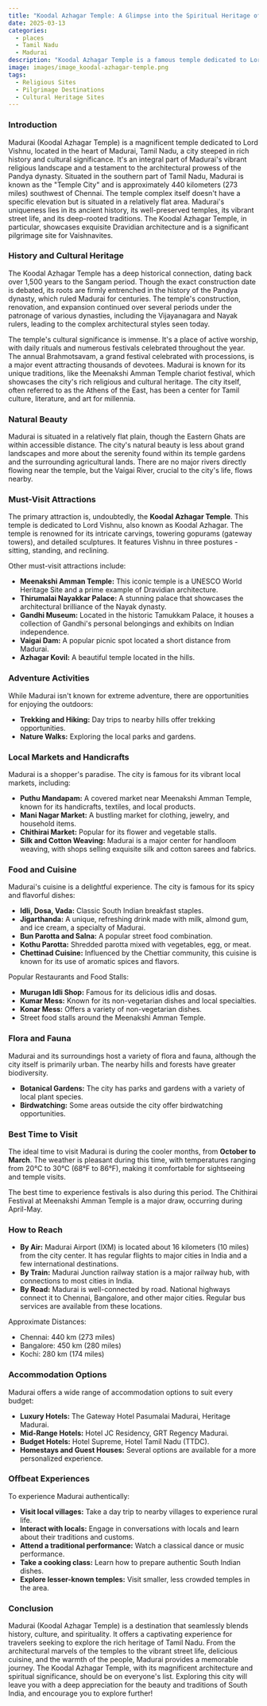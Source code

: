```yaml
---
title: "Koodal Azhagar Temple: A Glimpse into the Spiritual Heritage of Tamil Nadu"
date: 2025-03-13
categories:
  - places
  - Tamil Nadu
  - Madurai
description: "Koodal Azhagar Temple is a famous temple dedicated to Lord Vishnu, also known as Madhava. It is one of the most prominent landmarks in Madurai and holds significant cultural and religious importance. The temple is renowned for its intricate architecture and is a must-visit destination for both pilgrims and tourists visiting Tamil Nadu."
image: images/image_koodal-azhagar-temple.png
tags: 
  - Religious Sites
  - Pilgrimage Destinations
  - Cultural Heritage Sites
---
```



### **Introduction**

Madurai (Koodal Azhagar Temple) is a magnificent temple dedicated to Lord Vishnu, located in the heart of Madurai, Tamil Nadu, a city steeped in rich history and cultural significance. It's an integral part of Madurai's vibrant religious landscape and a testament to the architectural prowess of the Pandya dynasty. Situated in the southern part of Tamil Nadu, Madurai is known as the "Temple City" and is approximately 440 kilometers (273 miles) southwest of Chennai. The temple complex itself doesn't have a specific elevation but is situated in a relatively flat area. Madurai's uniqueness lies in its ancient history, its well-preserved temples, its vibrant street life, and its deep-rooted traditions. The Koodal Azhagar Temple, in particular, showcases exquisite Dravidian architecture and is a significant pilgrimage site for Vaishnavites.

### **History and Cultural Heritage**

The Koodal Azhagar Temple has a deep historical connection, dating back over 1,500 years to the Sangam period. Though the exact construction date is debated, its roots are firmly entrenched in the history of the Pandya dynasty, which ruled Madurai for centuries. The temple's construction, renovation, and expansion continued over several periods under the patronage of various dynasties, including the Vijayanagara and Nayak rulers, leading to the complex architectural styles seen today.

The temple's cultural significance is immense. It's a place of active worship, with daily rituals and numerous festivals celebrated throughout the year. The annual Brahmotsavam, a grand festival celebrated with processions, is a major event attracting thousands of devotees. Madurai is known for its unique traditions, like the Meenakshi Amman Temple chariot festival, which showcases the city's rich religious and cultural heritage.  The city itself, often referred to as the Athens of the East, has been a center for Tamil culture, literature, and art for millennia.

### **Natural Beauty**

Madurai is situated in a relatively flat plain, though the Eastern Ghats are within accessible distance. The city's natural beauty is less about grand landscapes and more about the serenity found within its temple gardens and the surrounding agricultural lands. There are no major rivers directly flowing near the temple, but the Vaigai River, crucial to the city's life, flows nearby. 

### **Must-Visit Attractions**

The primary attraction is, undoubtedly, the **Koodal Azhagar Temple**. This temple is dedicated to Lord Vishnu, also known as Koodal Azhagar. The temple is renowned for its intricate carvings, towering gopurams (gateway towers), and detailed sculptures. It features Vishnu in three postures - sitting, standing, and reclining. 

Other must-visit attractions include:

*   **Meenakshi Amman Temple:** This iconic temple is a UNESCO World Heritage Site and a prime example of Dravidian architecture.
*   **Thirumalai Nayakkar Palace:** A stunning palace that showcases the architectural brilliance of the Nayak dynasty.
*   **Gandhi Museum:** Located in the historic Tamukkam Palace, it houses a collection of Gandhi's personal belongings and exhibits on Indian independence.
*   **Vaigai Dam:** A popular picnic spot located a short distance from Madurai.
*   **Azhagar Kovil:** A beautiful temple located in the hills.

### **Adventure Activities**

While Madurai isn't known for extreme adventure, there are opportunities for enjoying the outdoors:

*   **Trekking and Hiking:** Day trips to nearby hills offer trekking opportunities.
*   **Nature Walks:** Exploring the local parks and gardens.

### **Local Markets and Handicrafts**

Madurai is a shopper's paradise. The city is famous for its vibrant local markets, including:

*   **Puthu Mandapam:** A covered market near Meenakshi Amman Temple, known for its handicrafts, textiles, and local products.
*   **Mani Nagar Market:** A bustling market for clothing, jewelry, and household items.
*   **Chithirai Market:** Popular for its flower and vegetable stalls.
*   **Silk and Cotton Weaving:** Madurai is a major center for handloom weaving, with shops selling exquisite silk and cotton sarees and fabrics.



### **Food and Cuisine**

Madurai's cuisine is a delightful experience. The city is famous for its spicy and flavorful dishes:

*   **Idli, Dosa, Vada:** Classic South Indian breakfast staples.
*   **Jigarthanda:** A unique, refreshing drink made with milk, almond gum, and ice cream, a specialty of Madurai.
*   **Bun Parotta and Salna:** A popular street food combination.
*   **Kothu Parotta:** Shredded parotta mixed with vegetables, egg, or meat.
*   **Chettinad Cuisine:** Influenced by the Chettiar community, this cuisine is known for its use of aromatic spices and flavors.

Popular Restaurants and Food Stalls:

*   **Murugan Idli Shop:** Famous for its delicious idlis and dosas.
*   **Kumar Mess:** Known for its non-vegetarian dishes and local specialties.
*   **Konar Mess:** Offers a variety of non-vegetarian dishes.
*   Street food stalls around the Meenakshi Amman Temple.



### **Flora and Fauna**

Madurai and its surroundings host a variety of flora and fauna, although the city itself is primarily urban. The nearby hills and forests have greater biodiversity.

*   **Botanical Gardens:** The city has parks and gardens with a variety of local plant species.
*   **Birdwatching:** Some areas outside the city offer birdwatching opportunities.

### **Best Time to Visit**

The ideal time to visit Madurai is during the cooler months, from **October to March**. The weather is pleasant during this time, with temperatures ranging from 20°C to 30°C (68°F to 86°F), making it comfortable for sightseeing and temple visits.

The best time to experience festivals is also during this period. The Chithirai Festival at Meenakshi Amman Temple is a major draw, occurring during April-May.

### **How to Reach**

*   **By Air:** Madurai Airport (IXM) is located about 16 kilometers (10 miles) from the city center. It has regular flights to major cities in India and a few international destinations.
*   **By Train:** Madurai Junction railway station is a major railway hub, with connections to most cities in India.
*   **By Road:** Madurai is well-connected by road. National highways connect it to Chennai, Bangalore, and other major cities. Regular bus services are available from these locations.

Approximate Distances:

*   Chennai: 440 km (273 miles)
*   Bangalore: 450 km (280 miles)
*   Kochi: 280 km (174 miles)

### **Accommodation Options**

Madurai offers a wide range of accommodation options to suit every budget:

*   **Luxury Hotels:** The Gateway Hotel Pasumalai Madurai, Heritage Madurai.
*   **Mid-Range Hotels:** Hotel JC Residency, GRT Regency Madurai.
*   **Budget Hotels:** Hotel Supreme, Hotel Tamil Nadu (TTDC).
*   **Homestays and Guest Houses:** Several options are available for a more personalized experience.



### **Offbeat Experiences**

To experience Madurai authentically:

*   **Visit local villages:** Take a day trip to nearby villages to experience rural life.
*   **Interact with locals:** Engage in conversations with locals and learn about their traditions and customs.
*   **Attend a traditional performance:** Watch a classical dance or music performance.
*   **Take a cooking class:** Learn how to prepare authentic South Indian dishes.
*   **Explore lesser-known temples:** Visit smaller, less crowded temples in the area.

### **Conclusion**

Madurai (Koodal Azhagar Temple) is a destination that seamlessly blends history, culture, and spirituality. It offers a captivating experience for travelers seeking to explore the rich heritage of Tamil Nadu. From the architectural marvels of the temples to the vibrant street life, delicious cuisine, and the warmth of the people, Madurai provides a memorable journey. The Koodal Azhagar Temple, with its magnificent architecture and spiritual significance, should be on everyone's list. Exploring this city will leave you with a deep appreciation for the beauty and traditions of South India, and encourage you to explore further!


